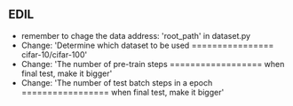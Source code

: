 ## EDIL
* remember to chage the data address: 'root_path' in dataset.py
* Change: 'Determine which dataset to be used ================ cifar-10/cifar-100'
* Change: 'The number of pre-train steps ================== when final test, make it bigger'
* Change: 'The number of test batch steps in a epoch ================= when final test, make it bigger'

